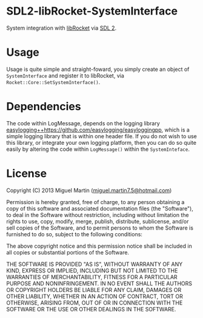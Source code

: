 # SDL2-libRocket-SystemInterface

System integration with [libRocket](https://github.com/lloydw/libRocket) via [SDL 2](http://www.libsdl.org/).

# Usage

Usage is quite simple and straight-foward, you simply create an object of `SystemInterface` and register it to libRocket, via `Rocket::Core::SetSystemInterface()`.

# Dependencies

The code within LogMessage, depends on the logging library [easylogging++]()https://github.com/easylogging/easyloggingpp, which is a simple logging library that is within one header file. If you do not wish to use this library, or integrate your own logging platform, then you can do so quite easily by altering the code within `LogMessage()` within the `SystemInteface`.

# License
Copyright (C) 2013 Miguel Martin (miguel.martin7.5@hotmail.com)

Permission is hereby granted, free of charge, to any person obtaining a copy
of this software and associated documentation files (the "Software"), to deal
in the Software without restriction, including without limitation the rights
to use, copy, modify, merge, publish, distribute, sublicense, and/or sell
copies of the Software, and to permit persons to whom the Software is
furnished to do so, subject to the following conditions:

The above copyright notice and this permission notice shall be included in
all copies or substantial portions of the Software.

THE SOFTWARE IS PROVIDED "AS IS", WITHOUT WARRANTY OF ANY KIND, EXPRESS OR
IMPLIED, INCLUDING BUT NOT LIMITED TO THE WARRANTIES OF MERCHANTABILITY,
FITNESS FOR A PARTICULAR PURPOSE AND NONINFRINGEMENT. IN NO EVENT SHALL THE
AUTHORS OR COPYRIGHT HOLDERS BE LIABLE FOR ANY CLAIM, DAMAGES OR OTHER
LIABILITY, WHETHER IN AN ACTION OF CONTRACT, TORT OR OTHERWISE, ARISING FROM,
OUT OF OR IN CONNECTION WITH THE SOFTWARE OR THE USE OR OTHER DEALINGS IN
THE SOFTWARE.

